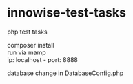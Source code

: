 # innowise-test-tasks

php test tasks<br>

composer install <br>
run via mamp <br>
ip: localhost - 
port: 8888

database change in DatabaseConfig.php
